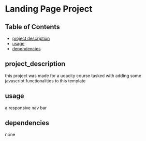 # Landing Page Project

## Table of Contents

-   [project description](#project_description)
-   [usage](#usage)
-   [dependencies](#dependencies)

## project_description

this project was made for a udacity course tasked with adding some javascript functionalities to this template

## usage

a responsive nav bar

## dependencies

none
